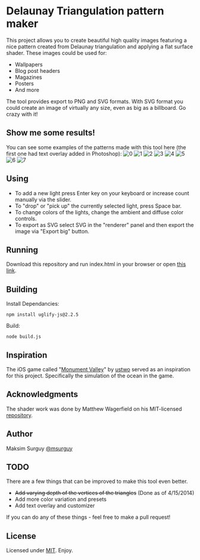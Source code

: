 # Delaunay Triangulation pattern maker

This project allows you to create beautiful high quality images featuring a nice pattern created from Delaunay triangulation and applying a flat surface shader. These images could be used for:

- Wallpapers
- Blog post headers
- Magazines
- Posters
- And more

The tool provides export to PNG and SVG formats. With SVG format you could create an image of virtually any size, even as big as a billboard. Go crazy with it!

## Show me some results!

You can see some examples of the patterns made with this tool here (the first one had text overlay added in Photoshop):
![0](https://raw.github.com/msurguy/triangles/master/examples/0.jpg)
![1](https://raw.github.com/msurguy/triangles/master/examples/1.jpg)
![2](https://raw.github.com/msurguy/triangles/master/examples/2.jpg)
![3](https://raw.github.com/msurguy/triangles/master/examples/3.jpg)
![4](https://raw.github.com/msurguy/triangles/master/examples/4.jpg)
![5](https://raw.github.com/msurguy/triangles/master/examples/5.jpg)
![6](https://raw.github.com/msurguy/triangles/master/examples/6.jpg)
![7](https://raw.github.com/msurguy/triangles/master/examples/7.jpg)

## Using

- To add a new light press Enter key on your keyboard or increase count manually via the slider.
- To "drop" or "pick up" the currently selected light, press Space bar.
- To change colors of the lights, change the ambient and diffuse color controls.
- To export as SVG select SVG in the "renderer" panel and then export the image via "Export big" button.

## Running

Download this repository and run index.html in your browser or open [this link](http://msurguy.github.com/triangles/).

## Building

Install Dependancies:

    npm install uglify-js@2.2.5

Build:

    node build.js

## Inspiration

The iOS game called "[Monument Valley][monument]" by [ustwo][ustwo] served as an inspiration for this project. Specifically the simulation of the ocean in the game.

## Acknowledgments

The shader work was done by Matthew Wagerfield on his MIT-licensed [repository][repository].

## Author

Maksim Surguy [@msurguy][msurguy]

## TODO

There are a few things that can be improved to make this tool even better.

- ~~Add varying depth of the vertices of the triangles~~ (Done as of 4/15/2014)
- Add more color variation and presets
- Add text overlay and customizer

If you can do any of these things - feel free to make a pull request!

## License

Licensed under [MIT][mit]. Enjoy.

[repository]: https://github.com/wagerfield/flat-surface-shader
[msurguy]: http://twitter.com/msurguy
[mit]: http://www.opensource.org/licenses/mit-license.php
[monument]: http://www.monumentvalleygame.com/
[ustwo]: http://ustwo.com/
